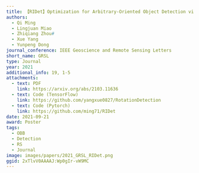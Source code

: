 ```yaml
---
title: 【RIDet】Optimization for Arbitrary-Oriented Object Detection via Representation Invariance Loss
authors:
  - Qi Ming
  - Lingjuan Miao
  - Zhiqiang Zhou#
  - Xue Yang
  - Yunpeng Dong
journal_conference: IEEE Geoscience and Remote Sensing Letters
short_name: GRSL
type: Journal
year: 2021
additional_info: 19, 1-5
attachments:
  - text: PDF
    link: https://arxiv.org/abs/2103.11636
  - text: Code (TensorFlow)
    link: https://github.com/yangxue0827/RotationDetection
  - text: Code (Pytorch)
    link: https://github.com/ming71/RIDet
date: 2021-09-21
award: Poster
tags:
  - OBB
  - Detection
  - RS
  - Journal
image: images/papers/2021_GRSL_RIDet.png
ggid: 2xTlvV0AAAAJ:Wp0gIr-vW9MC
---
```

